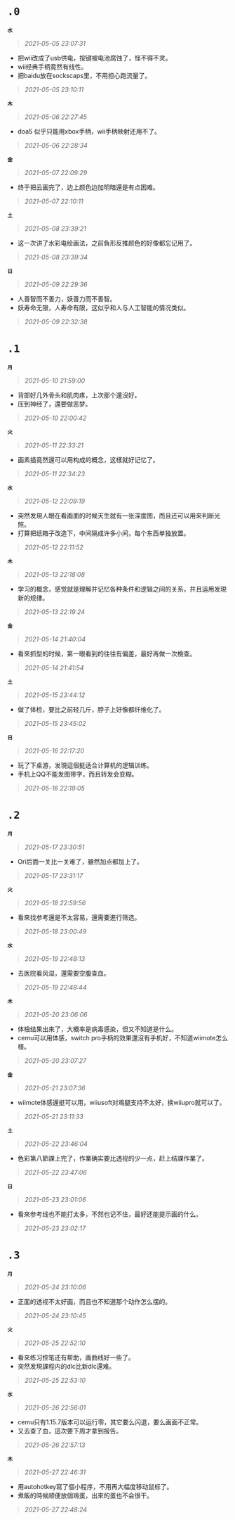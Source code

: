 **`.0`**
=========
**`水`**
>*2021-05-05 23:07:31*
- 把wii改成了usb供电，按键被电池腐蚀了，怪不得不灵。
- wii经典手柄竟然有线性。
- 把baidu放在sockscaps里，不用担心跑流量了。
>*2021-05-05 23:10:11*

**`木`**
>*2021-05-06 22:27:45*
- doa5 似乎只能用xbox手柄，wii手柄映射还用不了。
>*2021-05-06 22:28:34*

**`金`**
>*2021-05-07 22:09:29*
- 终于把云画完了，边上颜色边加明暗還是有点困难。
>*2021-05-07 22:10:11*

**`土`**
>*2021-05-08 23:39:21*
- 这一次讲了水彩电绘画法，之前負形反推颜色的好像都忘记用了。
>*2021-05-08 23:39:34*

**`日`**
>*2021-05-09 22:29:36*
- 人善智而不善力，妖善力而不善智。
- 妖寿命无限，人寿命有限，这似乎和人与人工智能的情况类似。
>*2021-05-09 22:32:38*

**`.1`**
=========
**`月`**
>*2021-05-10 21:59:00*
- 背部好几外骨头和肌肉疼，上次那个還沒好。
- 压到神经了，還要做恶梦。
>*2021-05-10 22:00:42*

**`火`**
>*2021-05-11 22:33:21*
- 画素描竟然還可以用构成的概念，这樣就好记忆了。
>*2021-05-11 22:34:23*

**`水`**
>*2021-05-12 22:09:19*
- 突然发現人眼在看画面的时候天生就有一张深度图，而且还可以用來判断光照。
- 打算把纸箱子改造下，中间隔成许多小间，每个东西单独放置。
>*2021-05-12 22:11:52*

**`木`**
>*2021-05-13 22:18:08*
- 学习的概念，感觉就是理解并记忆各种条件和逻辑之间的关系，并且运用发現新的规律。
>*2021-05-13 22:19:24*

**`金`**
>*2021-05-14 21:40:04*
- 看來抓型的时候，第一眼看到的往往有偏差，最好再做一次檢查。
>*2021-05-14 21:41:54*

**`土`**
>*2021-05-15 23:44:12*
- 做了体检，要比之前轻几斤，脖子上好像都纤维化了。
>*2021-05-15 23:45:02*

**`日`**
>*2021-05-16 22:17:20*
- 玩了下桌游，发現這個挺适合计算机的逻辑训练。
- 手机上QQ不能发图带字，而且转发会变糊。
>*2021-05-16 22:19:05*

**`.2`**
=========
**`月`**
>*2021-05-17 23:30:51*
- Ori后面一关比一关难了，雖然加点都加上了。
>*2021-05-17 23:31:17*

**`火`**
>*2021-05-18 22:59:56*
- 看來找参考還是不太容易，還需要進行筛选。
>*2021-05-18 23:00:49*

**`水`**
>*2021-05-19 22:48:13*
- 去医院看风湿，還需要空腹查血。
>*2021-05-19 22:48:44*

**`木`**
>*2021-05-20 23:06:06*
- 体檢结果出來了，大概率是病毒感染，但又不知道是什么。
- cemu可以用体感，switch pro手柄的效果還沒有手机好，不知道wiimote怎么樣。
>*2021-05-20 23:07:27*

**`金`**
>*2021-05-21 23:07:36*
- wiimote体感還挺可以用，wiiusoft对鳮腿支持不太好，换wiiupro就可以了。
>*2021-05-21 23:11:33*

**`土`**
>*2021-05-22 23:46:04*
- 色彩第八節課上完了，作業确实要比透视的少一点，赶上结課作業了。
>*2021-05-22 23:47:06*

**`日`**
>*2021-05-23 23:01:06*
- 看來参考线也不能打太多，不然也记不住，最好还能提示画的什么。
>*2021-05-23 23:02:17*

**`.3`**
=========
**`月`**
>*2021-05-24 23:10:06*
- 正面的透视不太好画，而且也不知道那个动作怎么摆的。
>*2021-05-24 23:10:45*

**`火`**
>*2021-05-25 22:52:10*
- 看來练习控笔还有帮助，画曲线好一些了。
- 突然发現課程内的dlc比新dlc還难。
>*2021-05-25 22:53:10*

**`水`**
>*2021-05-26 22:56:01*
- cemu只有1.15.7版本可以运行零，其它要么闪退，要么画面不正常。
- 又去查了血，這次要下周才拿到报告。
>*2021-05-26 22:57:13*

**`木`**
>*2021-05-27 22:46:31*
- 用autohotkey寫了個小程序，不用再大幅度移动鼠标了。
- 煮飯的時候顺便放個鳮蛋，出來的蛋也不会很干。
>*2021-05-27 22:48:24*
